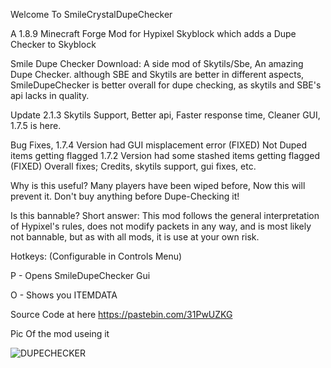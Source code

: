 Welcome To SmileCrystalDupeChecker

A 1.8.9 Minecraft Forge Mod for Hypixel Skyblock which adds a Dupe Checker to Skyblock

Smile Dupe Checker Download: A side mod of Skytils/Sbe, An amazing Dupe Checker. although SBE and Skytils are better in different aspects, SmileDupeChecker is better overall for dupe checking, as skytils and SBE's api lacks in quality.

Update 2.1.3 Skytils Support, Better api, Faster response time, Cleaner GUI, 1.7.5 is here.

Bug Fixes, 1.7.4 Version had GUI misplacement error (FIXED) Not Duped items getting flagged 1.7.2 Version had some stashed items getting flagged (FIXED) Overall fixes; Credits, skytils support, gui fixes, etc.

Why is this useful? Many players have been wiped before, Now this will prevent it. Don't buy anything before Dupe-Checking it!

Is this bannable? Short answer: This mod follows the general interpretation of Hypixel's rules, does not modify packets in any way, and is most likely not bannable, but as with all mods, it is use at your own risk.

Hotkeys: (Configurable in Controls Menu)

P - Opens SmileDupeChecker Gui

O - Shows you ITEMDATA

Source Code at here https://pastebin.com/31PwUZKG

Pic Of the mod useing it

![DUPECHECKER](https://user-images.githubusercontent.com/105170872/167311190-dcb9b884-c252-4d54-99b6-7a12585483e9.png)
